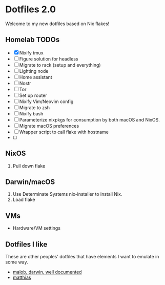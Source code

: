 # Dotfiles 2.0

Welcome to my new dotfiles based on Nix flakes!

## Homelab TODOs

- [X] Nixify tmux
- [ ] Figure solution for headless
- [ ] Migrate to rack (setup and everything)
- [ ] Lighting node
- [ ] Home assistant
- [ ] Nostr
- [ ] Tor
- [ ] Set up router
- [ ] Nixify Vim/Neovim config
- [ ] Migrate to zsh
- [ ] Nixify bash
- [ ] Parameterize nixpkgs for consumption by both macOS and NixOS.
- [ ] Migrate macOS preferences
- [ ] Wrapper script to call flake with hostname
- [ ]

## NixOS

1. Pull down flake

## Darwin/macOS

1. Use Determinate Systems nix-installer to install Nix.
2. Load flake

## VMs

- Hardware/VM settings

## Dotfiles I like

These are other peoples' dotfiles that have elements I want to emulate in some way.

- [malob, darwin, well documented](https://github.com/malob/nixpkgs)
- [matthias](https://github.com/MatthiasBenaets/nixos-config)





























